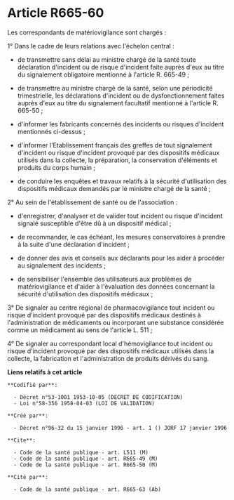 # Article R665-60

Les correspondants de matériovigilance sont chargés :

1° Dans le cadre de leurs relations avec l'échelon central :

- de transmettre sans délai au ministre chargé de la santé toute déclaration d'incident ou de risque d'incident faite auprès
d'eux au titre du signalement obligatoire mentionné à l'article R. 665-49 ;

- de transmettre au ministre chargé de la santé, selon une périodicité trimestrielle, les déclarations d'incident ou de
dysfonctionnement faites auprès d'eux au titre du signalement facultatif mentionné à l'article R. 665-50 ;

- d'informer les fabricants concernés des incidents ou risques d'incident mentionnés ci-dessus ;

- d'informer l'Etablissement français des greffes de tout signalement d'incident ou risque d'incident provoqué par des
dispositifs médicaux utilisés dans la collecte, la préparation, la conservation d'éléments et produits du corps humain ;

- de conduire les enquêtes et travaux relatifs à la sécurité d'utilisation des dispositifs médicaux demandés par le ministre
chargé de la santé ;

2° Au sein de l'établissement de santé ou de l'association :

- d'enregistrer, d'analyser et de valider tout incident ou risque d'incident signalé susceptible d'être dû à un dispositif
médical ;

- de recommander, le cas échéant, les mesures conservatoires à prendre à la suite d'une déclaration d'incident ;

- de donner des avis et conseils aux déclarants pour les aider à procéder au signalement des incidents ;

- de sensibiliser l'ensemble des utilisateurs aux problèmes de matériovigilance et d'aider à l'évaluation des données
concernant la sécurité d'utilisation des dispositifs médicaux ;

3° De signaler au centre régional de pharmacovigilance tout incident ou risque d'incident provoqué par des dispositifs
médicaux destinés à l'administration de médicaments ou incorporant une substance considérée comme un médicament au sens de
l'article L. 511 ;

4° De signaler au correspondant local d'hémovigilance tout incident ou risque d'incident provoqué par des dispositifs
médicaux utilisés dans la collecte, la fabrication et l'administration de produits dérivés du sang.

**Liens relatifs à cet article**

	**Codifié par**:

	  - Décret n°53-1001 1953-10-05 (DECRET DE CODIFICATION)
	  - Loi n°58-356 1958-04-03 (LOI DE VALIDATION)

	**Créé par**:

	  - Décret n°96-32 du 15 janvier 1996 - art. 1 () JORF 17 janvier 1996

	**Cite**:

	  - Code de la santé publique - art. L511 (M)
	  - Code de la santé publique - art. R665-49 (M)
	  - Code de la santé publique - art. R665-50 (M)

	**Cité par**:

	  - Code de la santé publique - art. R665-63 (Ab)
